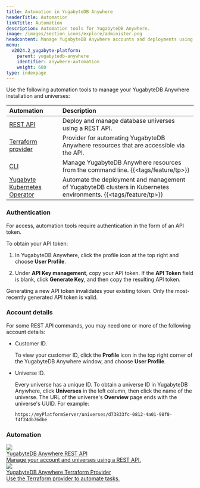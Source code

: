 ```yaml
---
title: Automation in YugabyteDB Anywhere
headerTitle: Automation
linkTitle: Automation
description: Automation tools for YugabyteDB Anywhere.
image: /images/section_icons/explore/administer.png
headcontent: Manage YugabyteDB Anywhere accounts and deployments using automation
menu:
  v2024.2_yugabyte-platform:
    parent: yugabytedb-anywhere
    identifier: anywhere-automation
    weight: 680
type: indexpage
---
```


Use the following automation tools to manage your YugabyteDB Anywhere installation and universes:

| Automation | Description |
| :--------- | :---------- |
| [REST API](anywhere-api/) | Deploy and manage database universes using a REST API. |
| [Terraform provider](anywhere-terraform/) | Provider for automating YugabyteDB Anywhere resources that are accessible via the API. |
| [CLI](anywhere-cli/) | Manage YugabyteDB Anywhere resources from the command line. {{<tags/feature/tp>}} |
| [Yugabyte Kubernetes Operator](yb-kubernetes-operator/) | Automate the deployment and management of YugabyteDB clusters in Kubernetes environments.  {{<tags/feature/tp>}} |

### Authentication

For access, automation tools require authentication in the form of an API token.

To obtain your API token:

1. In YugabyteDB Anywhere, click the profile icon at the top right and choose **User Profile**.

1. Under **API Key management**, copy your API token. If the **API Token** field is blank, click **Generate Key**, and then copy the resulting API token.

Generating a new API token invalidates your existing token. Only the most-recently generated API token is valid.

### Account details

For some REST API commands, you may need one or more of the following account details:

- Customer ID.

    To view your customer ID, click the **Profile** icon in the top right corner of the YugabyteDB Anywhere window, and choose **User Profile**.

- Universe ID.

    Every universe has a unique ID. To obtain a universe ID in YugabyteDB Anywhere, click **Universes** in the left column, then click the name of the universe. The URL of the universe's **Overview** page ends with the universe's UUID. For example:

    ```output
    https://myPlatformServer/universes/d73833fc-0812-4a01-98f8-f4f24db76dbe
    ```

### Automation

<div class="row">

  <div class="col-12 col-md-6 col-lg-12 col-xl-6">
    <a class="section-link icon-offset" href="anywhere-api/">
      <div class="head">
        <img class="icon" src="/images/section_icons/develop/api-icon.png" aria-hidden="true" />
        <div class="title">YugabyteDB Anywhere REST API</div>
      </div>
      <div class="body">
        Manage your account and universes using a REST API.
      </div>
    </a>
  </div>

  <div class="col-12 col-md-6 col-lg-12 col-xl-6">
    <a class="section-link icon-offset" href="anywhere-terraform/">
      <div class="head">
        <img class="icon" src="/images/section_icons/develop/ecosystem/terraform.png" aria-hidden="true" />
        <div class="title">YugabyteDB Anywhere Terraform Provider</div>
      </div>
      <div class="body">
        Use the Terraform provider to automate tasks.
      </div>
    </a>
  </div>

</div>

